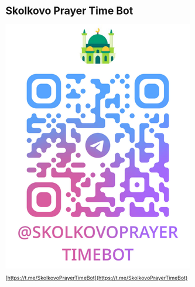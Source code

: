 # Skolkovo Prayer Time Bot

![qr-code](assets/qr.jpg)

[https://t.me/SkolkovoPrayerTimeBot](https://t.me/SkolkovoPrayerTimeBot)
